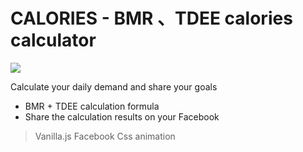 # CALORIES - BMR 、TDEE calories calculator
![](https://yuni-portfolio.design/img/2.0275a888.jpg)

Calculate your daily demand and share your goals

* BMR + TDEE calculation formula
* Share the calculation results on your Facebook

> Vanilla.js Facebook Css animation
